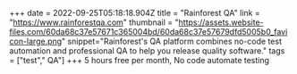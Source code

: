 +++
date = 2022-09-25T05:18:18.904Z
title = "Rainforest QA"
link = "https://www.rainforestqa.com"
thumbnail = "https://assets.website-files.com/60da68c37e57671c365004bd/60da68c37e57679dfd5005b0_favicon-large.png"
snippet="Rainforest's QA platform combines no-code test automation and professional QA to help you release quality software."
tags = ["test"," QA"]
+++
5 hours free per month, No code automate testing

